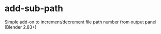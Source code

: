 # add-sub-path
Simple add-on to increment/decrement file path number from output panel (Blender 2.83+)
